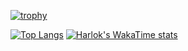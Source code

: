 <!--
**EagleOfFire/EagleOfFire** is a ✨ _special_ ✨ repository because its `README.md` (this file) appears on your GitHub profile.

Here are some ideas to get you started:

- 🔭 I’m currently working on ...
- 🌱 I’m currently learning ...
- 👯 I’m looking to collaborate on ...
- 🤔 I’m looking for help with ...
- 💬 Ask me about ...
- 📫 How to reach me: ...
- 😄 Pronouns: ...
- ⚡ Fun fact: ...
-->

[![trophy](https://github-profile-trophy.vercel.app/?username=EagleOfFire&theme=monokai&rank=SSS,SS,S,AAA,AA,A,B,C&no-frame=true)](https://github.com/ryo-ma/github-profile-trophy)

[![Top Langs](https://github-readme-stats.vercel.app/api/top-langs/?username=EagleOfFire&hide=Cmake,MakeFile)](https://github.com/EagleOfFire/github-readme-stats)
[![Harlok's WakaTime stats](https://github-readme-stats.vercel.app/api/wakatime?username=@EagleOfFire
)](https://github.com/EagleOfFire/github-readme-stats)
